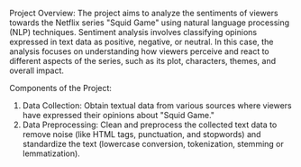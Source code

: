 Project Overview:
The project aims to analyze the sentiments of viewers towards the Netflix series "Squid Game" using natural language processing (NLP) techniques. 
Sentiment analysis involves classifying opinions expressed in text data as positive, negative, or neutral. 
In this case, the analysis focuses on understanding how viewers perceive and react to different aspects of the series, such as its plot, characters, themes, and overall impact.

Components of the Project:
1. Data Collection: Obtain textual data from various sources where viewers have expressed their opinions about "Squid Game."
2. Data Preprocessing: Clean and preprocess the collected text data to remove noise (like HTML tags, punctuation, and stopwords) and standardize the text (lowercase conversion, tokenization, stemming or lemmatization).
